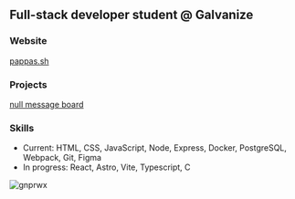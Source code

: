 ## Full-stack developer student @ Galvanize
### Website
[pappas.sh](https://pappas.sh)
### Projects
[null message board](https://github.com/gnprwx/nullmb)
### Skills
- Current: HTML, CSS, JavaScript, Node, Express, Docker, PostgreSQL, Webpack, Git, Figma
- In progress: React, Astro, Vite, Typescript, C

<p><img align="center" src="https://github-readme-stats.vercel.app/api/top-langs?username=gnprwx&show_icons=true&locale=en&layout=compact" alt="gnprwx" /></p>
